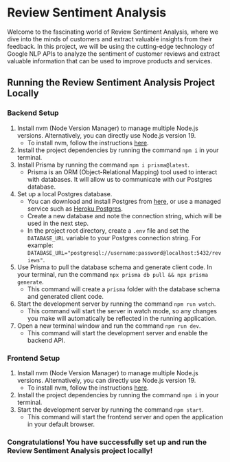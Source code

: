 # Review Sentiment Analysis

Welcome to the fascinating world of Review Sentiment Analysis, where we dive into the minds of customers and extract valuable insights from their feedback. In this project, we will be using the cutting-edge technology of Google NLP APIs to analyze the sentiment of customer reviews and extract valuable information that can be used to improve products and services.

## Running the Review Sentiment Analysis Project Locally

### Backend Setup

1. Install nvm (Node Version Manager) to manage multiple Node.js versions. Alternatively, you can directly use Node.js version 19.
   - To install nvm, follow the instructions [here](https://github.com/nvm-sh/nvm#install--update-script).
2. Install the project dependencies by running the command `npm i` in your terminal.
3. Install Prisma by running the command `npm i prisma@latest`.
   - Prisma is an ORM (Object-Relational Mapping) tool used to interact with databases. It will allow us to communicate with our Postgres database.
4. Set up a local Postgres database.
   - You can download and install Postgres from [here](https://www.postgresql.org/download/), or use a managed service such as [Heroku Postgres](https://www.heroku.com/postgres).
   - Create a new database and note the connection string, which will be used in the next step.
   - In the project root directory, create a `.env` file and set the `DATABASE_URL` variable to your Postgres connection string. For example: `DATABASE_URL="postgresql://username:password@localhost:5432/reviews"`.
5. Use Prisma to pull the database schema and generate client code. In your terminal, run the command `npx prisma db pull && npx prisma generate`.
   - This command will create a `prisma` folder with the database schema and generated client code.
6. Start the development server by running the command `npm run watch`.
   - This command will start the server in watch mode, so any changes you make will automatically be reflected in the running application.
7. Open a new terminal window and run the command `npm run dev`.
   - This command will start the development server and enable the backend API.

### Frontend Setup

1. Install nvm (Node Version Manager) to manage multiple Node.js versions. Alternatively, you can directly use Node.js version 19.
   - To install nvm, follow the instructions [here](https://github.com/nvm-sh/nvm#install--update-script).
2. Install the project dependencies by running the command `npm i` in your terminal.
3. Start the development server by running the command `npm start`.
   - This command will start the frontend server and open the application in your default browser.

### Congratulations! You have successfully set up and run the Review Sentiment Analysis project locally!
